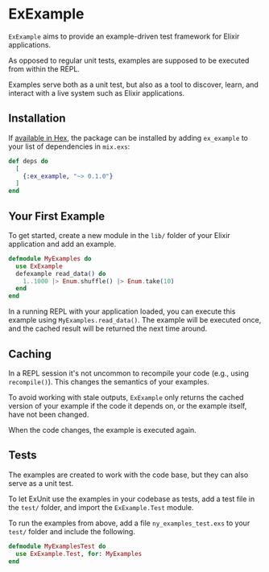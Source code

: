 # ExExample

`ExExample` aims to provide an example-driven test framework for Elixir applications.

As opposed to regular unit tests, examples are supposed to be executed from within the REPL.

Examples serve both as a unit test, but also as a tool to discover, learn, and interact with a live
system such as Elixir applications.

## Installation

If [available in Hex](https://hex.pm/docs/publish), the package can be installed
by adding `ex_example` to your list of dependencies in `mix.exs`:

```elixir
def deps do
  [
    {:ex_example, "~> 0.1.0"}
  ]
end
```

## Your First Example

To get started, create a new module in the `lib/` folder of your Elixir application and add an example.

```elixir
defmodule MyExamples do
  use ExExample
  defexample read_data() do
    1..1000 |> Enum.shuffle() |> Enum.take(10)
  end
end
```

In a running REPL with your application loaded, you can execute this example using `MyExamples.read_data()`.
The example will be executed once, and the cached result will be returned the next time around.

## Caching

In a REPL session it's not uncommon to recompile your code (e.g., using `recompile()`). This changes
the semantics of your examples.

To avoid working with stale outputs, `ExExample` only returns the cached version of your example
if the code it depends on, or the example itself, have not been changed.

When the code changes, the example is executed again.

## Tests

The examples are created to work with the code base, but they can also serve as a unit test.

To let ExUnit use the examples in your codebase as tests, add a test file in the `test/` folder, and
import the `ExExample.Test` module.

To run the examples from above, add a file `ny_examples_test.exs` to your `test/` folder and include the following.

```elixir
defmodule MyExamplesTest do
  use ExExample.Test, for: MyExamples
end
```